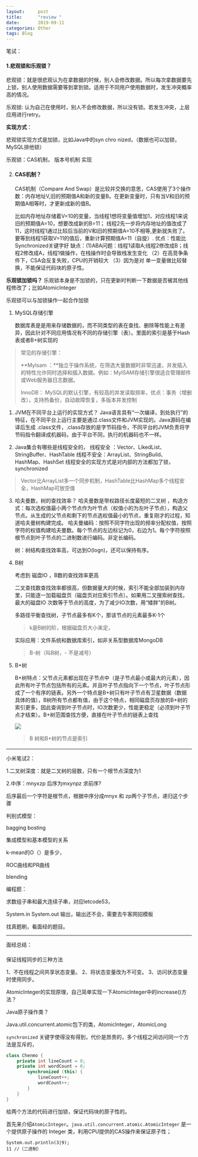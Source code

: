 ```yaml
---
layout:     post
title:      "review "
date:       2019-09-11 
categories: Other
tags: Blog
---
```






笔试：

#### 1.悲观锁和乐观锁？

悲观锁：就是很悲观认为在拿数据的时候，别人会修改数据。所以每次拿数据要先上锁，别人使用数据需要等到拿到锁。适用于不同用户使用数据时，发生冲突概率高的情况。

乐观锁: 认为自己在使用时，别人不会修改数据，所以没有锁。若发生冲突，上层应用进行retry。

**实现方式**：

悲观锁实现方式是加锁，比如Java中的syn chro nized，（数据也可以加锁，MySQL排他锁）

乐观锁：CAS机制， 版本号机制 实现

2. #### CAS机制？

    CAS机制（Compare And Swap）是比较并交换的意思，CAS使用了3个操作数：内存地址V,旧的预期值A和新的变量B。在更新变量时，只有当V和旧的预期值A相等时，才更新成新的值B。
   
    比如内存地址存储着V=10的变量，当线程1想将变量值增加1，对应线程1来说旧的预期值A=10，想要改成新的B=11；  线程2先一步将内存地址的值改成了11，这时线程1通过比较后当前的V和旧的预期值A=10不相等,更新就失败了。要等到线程1获取V=11的值后，重新计算预期值A=11（自旋）.
优点：性能比 Synchronized关键字好
缺点：(1)ABA问题：线程1读取A;线程2修改成B；线程2修改成A，线程1做操作，在栈操作时会导致栈发生变化 （2）在高竞争条件下，CSA会反复失败，CPU的开销较大 （3）因为是对 单一变量做比较替换，不能保证代码块的原子性。

**乐观锁加锁吗？**
乐观锁本身是不加锁的，只在更新时判断一下数据是否被其他线程修改了；比如AtomicInteger

乐观锁可以与加锁操作一起合作加锁





1. MySQL存储引擎

   ​     数据库表是是用来存储数据的，而不同类型的表在查找、删除等性能上有差异，因此针对不同应用情况有不同的存储引擎（表）。里面的索引是基于Hash表或者B+树实现的

   

> 常见的存储引擎：
>
>  **MyIsam ：**独立于操作系统，在筛选大量数据时非常迅速，并发插入的特性允许同时选择和插入数据。例如：MyISAM存储引擎很适合管理邮件或Web服务器日志数据。
>
>  InnoDB： MySQL的默认引擎，有较高的并发读取频率，优点：事务（增删改），支持热备份，自动故障恢复，多版本并发控制
>


1. JVM在不同平台上运行的实现方式？
    Java语言具有“一次编译，到处执行”的特征，在不同平台上运行主要是通过.class文件和JVM实现的。Java源码在编译后生成 .class文件，.class存放的是字节码指令，不同平台的JVM负责将字节码指令翻译成机器码，由于平台不同，执行的机器码也不一样。


2. Java集合有哪些是线程安全的，
   线程安全    ：Vector、LikedList、StringBuffer、HashTable
   线程不安全：ArrayList、StringBuild、HashMap、HashSet
   线程安全的实现方式是对内部的方法都加了锁，synchronized
>Vector比ArrayList多一个同步机制，HashTable比HashMap多个线程安全，HashMap可放空值

3. 哈夫曼数，树的查找效率？
   哈夫曼数是带权路径长度最短的二叉树 ，构造方式：每次选权值最小两个节点作为叶节点（权值小的为左叶子节点），构造父节点。从生成的父节点和剩下的节点选权值最小的节点，重复刚才的过程，知道哈夫曼树构建完成。
   哈夫曼编码：按照不同字符出现的频率分配权值，按照字符的权值构建哈夫曼数。每个节点的左边标记为0，右边为1。每个字符按照根节点到叶子节点的二进制数进行编码。非定长编码。

   树：树结构查找效率高，可达到O(logn)，还可以保持有序。
   
4. B树

   考虑到 磁盘IO ，B数的查找效率更高 

   二叉查找数查找效率都很高，但数据量大的时候，索引不能全部加装到内存里，只能逐一加载磁盘页（磁盘页对应索引节点）。如果用二叉搜索树查找，最大的磁盘IO 次数等于节点的高度，为了减少IO次数，用“矮胖”的B树。

   多路径平衡查找树，子节点最多有K个，那该节点的元素最多K-1个

   > k是B树的阶，根据磁盘页大小来定，

   实际应用：文件系统和数据库索引，如非关系型数据库MongoDB

   > B-树（叫B树，- 不是减号）

5. B+树

   B+树特点：父节点元素都出现在子节点中（是子节点最小或最大的元素），因此所有叶子节点包括所有的元素。并且叶子节点指向下一个节点，叶子节点形成了一个有序的链表。另外一个特点是B+树只有叶子节点有卫星数据（数据具体的值），B树所有节点都有值，由于这个特点，相同磁盘页存放的B+树的索引更多，因此查询到叶子节点时，IO次数更少，性能更稳定（必须到叶子节点才结束）。B+树范围查找方便，直接在叶子节点的链表上查找

   ![](https://lukkyy.github.io/assets/other/Btree.png)

   > B 树和B+树的节点是索引

#### 





---

小米笔试2：

1.二叉树深度：就是二叉树的层数，只有一个根节点深度为1

2.中序：mnyxzp 后序为mxynpz 求前序?

后序最后一个字符是根节点，根据中序分成mnyx 和 zp两个子节点，递归这个步骤

判别式模型：

bagging bosting

集成模型和基本模型的关系

k-mean的O（）是多少，

ROC曲线和PR曲线

blending

编程题：

求数组子串和最大连续子串，对应letcode53，

System.in System.out 输出，输出还不会，需要去牛客网招模板

找真题刷，看面经的题目。

***



面经总结：

#### 

保证线程同步的三种方法

1、不在线程之间共享状态变量。
2、将状态变量改为不可变。
3、访问状态变量时使用同步。



AtomicInteger的实现原理，自己简单实现一下AtomicInteger中的increase()方法？

Java原子操作类？

Java.util.concurrent.atomic包下的类，AtomicInteger，AtomicLong

 `synchronized` 关键字使得没有得到，代价是昂贵的，多个线程之间访问同一个方法是互斥的，

```java
class Chenmo {
    private int lineCount = 0;
    private int wordCount = 0;
        synchronized (this) {
            lineCount++;
            wordCount++;
        }
    }
}
```

给两个方法的代码进行加锁，保证代码块的原子性的。

首先来介绍`AtomicInteger`。`java.util.concurrent.atomic.AtomicInteger` 是一个提供原子操作的 Integer 类，利用CPU提供的CAS操作来保证原子性；



```
System.out.println(3|9);  
11 //（二进制）
```